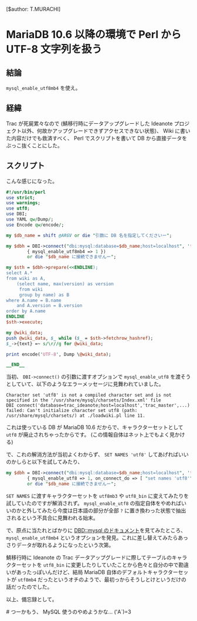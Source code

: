 [$author: T.MURACHI]
# MariaDB 10.6 以降の環境で Perl から UTF-8 文字列を扱う
## 結論
`mysql_enable_utf8mb4` を使え。

## 経緯
Trac が死屍累々なので (鯖移行時にデータアップグレードした Ideanote プロジェクト以外、何故かアップグレードできずアクセスできない状態)、 Wiki に書いた内容だけでも救済すべく、 Perl でスクリプトを書いて DB から直接データをぶっこ抜くことにした。

## スクリプト

こんな感じになった。

```perl
#!/usr/bin/perl
use strict;
use warnings;
use utf8;
use DBI;
use YAML qw/Dump/;
use Encode qw/encode/;

my $db_name = shift @ARGV or die "引数に DB 名を指定してくださいー";

my $dbh = DBI->connect("dbi:mysql:database=$db_name;host=localhost", 'trac_master', '3Bd98Sbc9',
        { mysql_enable_utf8mb4 => 1 })
        or die "$db_name に接続できませんー";

my $sth = $dbh->prepare(<<ENDLINE);
select A.*
from wiki as A,
    (select name, max(version) as version
     from wiki
     group by name) as B
where A.name = B.name
    and A.version = B.version
order by A.name
ENDLINE
$sth->execute;

my @wiki_data;
push @wiki_data, $_ while ($_ = $sth->fetchrow_hashref);
$_->{text} =~ s/\r//g for @wiki_data;

print encode('UTF-8', Dump \@wiki_data);

__END__
```

当初、 `DBI->connect()` の引数に渡すオプションで `mysql_enable_utf8` を渡そうとしていて、以下のようなエラーメッセージに見舞われていました。

```
Character set 'utf8' is not a compiled character set and is not specified in the '/usr/share/mysql/charsets/Index.xml' file
DBI connect('database=trac_ideanote;host=localhost','trac_master',...) failed: Can't initialize character set utf8 (path: /usr/share/mysql/charsets/) at ./loadwiki.pl line 11.
```

これは使っている DB が MariaDB 10.6 だからで、キャラクターセットとして `utf8` が廃止されちゃったからです。 (この情報自体はネット上でもよく見かける)

で、これの解消方法が当初よくわからず、 `SET NAMES 'utf8'` してあげればいいのかしらと以下を試してみたり、

```perl
my $dbh = DBI->connect("dbi:mysql:database=$db_name;host=localhost", 'trac_master', '3Bd98Sbc9',
        { mysql_enable_utf8 => 1, on_connect_do => [ "set names 'utf8'", "set character set 'utf8'" ] })
        or die "$db_name に接続できませんー";
```

`SET NAMES` に渡すキャラクターセットを `utf8mb3` や `utf8_bin` に変えてみたりを試していたのですが解消されず。 `mysql_enable_utf8` の指定自体をやめればいいのかと外してみたら今度は日本語の部分が全部 `?` に置き換わった状態で抽出されるという不具合に見舞われる始末。

で、原点に当たれとばかりに [DBD::mysql のドキュメント](https://metacpan.org/pod/DBD::mysql)を見てみたところ、 `mysql_enable_utf8mb4` というオプションを発見。これに差し替えてみたらあっさりデータが取れるようになったという次第。

鯖移行時に Ideanote の Trac データアップグレードに際してテーブルのキャラクターセットを `utf8_bin` に変更したりしていたことから色々と自分の中で勘違いがあったっぽいんだけど、結局 MariaDB 自体のデフォルトキャラクターセットが `utf8mb4` だったというオチのようで、最初っからそうしとけというだけの話だったのでした。

以上、備忘録として。

\# つーかもう、 MySQL 使うのやめようかな… ('A\`)=3
